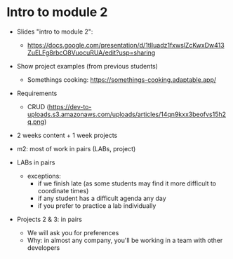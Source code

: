 
# Intro to module 2


- Slides "intro to module 2": 
  - https://docs.google.com/presentation/d/1tlIuadz1fxwslZcKwxDw413ZuELFg8rbcO8VuocuRUA/edit?usp=sharing


- Show project examples (from previous students)
  - Somethings cooking: https://somethings-cooking.adaptable.app/
  <!-- @todo: update example after m2-m3 swap -->


- Requirements
  - CRUD (https://dev-to-uploads.s3.amazonaws.com/uploads/articles/14qn9kxx3beofvs15h2q.png)


- 2 weeks content + 1 week projects

- m2: most of work in pairs (LABs, project)

- LABs in pairs
  - exceptions:
    - if we finish late (as some students may find it more difficult to coordinate times)
    - if any student has a difficult agenda any day
    - if you prefer to practice a lab individually

  <!-- 

  @LT: 
  - share lab planning with students
  - do not start labs before kick-off

  -->

- Projects 2 & 3: in pairs
  - We will ask you for preferences
  - Why: in almost any company, you'll be working in a team with other developers


<!-- @todo: include the notes above in the slides (labs, project etc) -->

